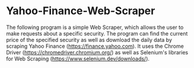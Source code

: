# Yahoo-Finance-Web-Scraper

The following program is a simple Web Scraper, which allows the user to make requests about a specific security. The program can find the current price of the specified security as well as download the daily data by scraping Yahoo Finance (https://finance.yahoo.com). It uses the Chrome Driver (https://chromedriver.chromium.org/) as well as Selenium's libraries for Web Scraping (https://www.selenium.dev/downloads/).
